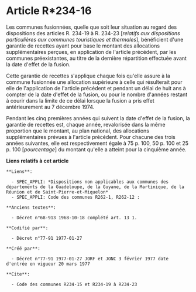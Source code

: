 # Article R*234-16

Les communes fusionnées, quelle que soit leur situation au regard des dispositions des articles R. 234-19 à R. 234-23
[*relatifs aux dispositions particulières aux communes touristiques et thermales*], bénéficient d'une garantie de recettes
ayant pour base le montant des allocations supplémentaires perçues, en application de l'article précédent, par les communes
préexistantes, au titre de la dernière répartition effectuée avant la date d'effet de la fusion. 

Cette garantie de recettes s'applique chaque fois qu'elle assure à la commune fusionnée une allocation supérieure à celle qui
résulterait pour elle de l'application de l'article précédent et pendant un délai de huit ans à compter de la date d'effet de
la fusion, ou pour le nombre d'années restant à courir dans la limite de ce délai lorsque la fusion a pris effet
antérieurement au 7 décembre 1974. 

Pendant les cinq premières années qui suivent la date d'effet de la fusion, la garantie de recettes est, chaque année,
revalorisée dans la même proportion que le montant, au plan national, des allocations supplémentaires prévues à l'article
précédent. Pour chacune des trois années suivantes, elle est respectivement égale à 75 p. 100, 50 p. 100 et 25 p. 100
[*pourcentage*] du montant qu'elle a atteint pour la cinquième année.

**Liens relatifs à cet article**

	**Liens**:

	  - SPEC_APPLI: *Dispositions non applicables aux communes des départements de la Guadeloupe, de la Guyane, de la Martinique, de la Réunion et de Saint-Pierre-et-Miquelon*
	  - SPEC_APPLI: Code des communes R262-1, R262-12 :

	**Anciens textes**:

	  - Décret n°68-913 1968-10-18 complété art. 13 1.

	**Codifié par**:

	  - Décret n°77-91 1977-01-27

	**Créé par**:

	  - Décret n°77-91 1977-01-27 JORF et JONC 3 février 1977 date d'entrée en vigueur 20 mars 1977

	**Cite**:

	  - Code des communes R234-15 et R234-19 à R234-23
